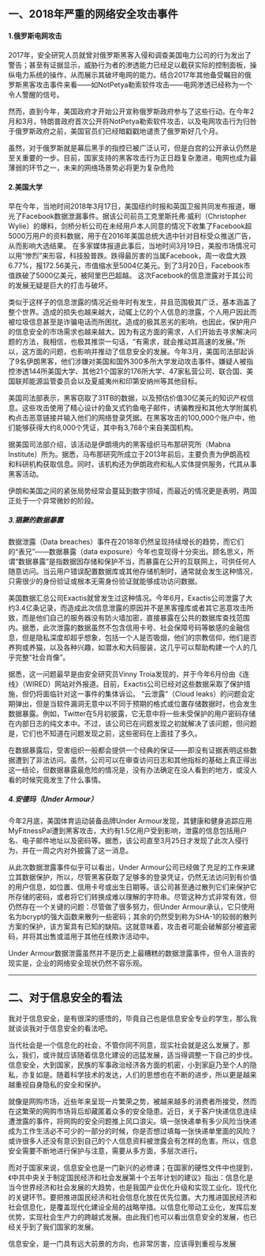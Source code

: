 ##  一、2018年严重的网络安全攻击事件
####   1.俄罗斯电网攻击
2017年，安全研究人员就曾对俄罗斯黑客入侵和调查美国电力公司的行为发出了警告；甚至有证据显示，威胁行为者的渗透能力已经足以截获实际的控制面板，操纵电力系统的操作，从而展示其破坏电网的能力。结合2017年其他备受瞩目的俄罗斯黑客攻击事件来看——如NotPetya勒索软件攻击——电网渗透已经称为一个令人警醒的信号。

然而，直到今年，美国政府才开始公开宣称俄罗斯政府参与了这些行动。在今年2月和3月，特朗普政府首次公开将NotPetya勒索软件攻击，以及电网攻击行为归咎于俄罗斯政府之前，美国官员们已经暗戳戳地谴责了俄罗斯好几个月。

虽然，对于俄罗斯就是幕后黑手的指控已被广泛认可，但是白宫的公开承认仍然是至关重要的一步。目前，国家支持的黑客攻击行为正日趋复杂激进，电网也成为最薄弱的环节之一，未来的网络场景势必将更为复杂危险
#### 2.美国大学
早在今年，当地时间2018年3月17日，美国纽约时报和英国卫报共同发布报道，曝光了Facebook数据泄漏事件。据该公司前员工克里斯托弗·威利（Christopher Wylie）的爆料，剑桥分析公司在未经用戶本人同意的情况下收集了Facebook超5000万用户的资料数据，用于在2016年美国总统大选中针对目标受众推送广告，从而影响大选结果。
在多家媒体报道此事后，当地时间3月19日，美股市场情况可以用“惨烈”来形容，科技股普跌。跌得最厉害的当属Facebook，周一收盘大跌6.77%，报172.56美元，市值缩水至5004亿美元。到了3月20日，Facebook市值跌破了5000亿美元，被阿里巴巴超越。
这次Facebook的信息泄露对于其公司的发展无疑是巨大的打击与破坏。

类似于这样子的信息泄露的情况近些年时有发生，并且范围极其广泛，基本涵盖了整个世界。造成的损失也越来越大，动辄上亿的个人信息的泄露，个人用户因此而被垃圾信息甚至是诈骗电话而所困扰。造成的极其恶劣的影响，也因此，保护用户的信息安全的市场需求也越来越大。因为有这方面的需求，人们开始去寻求解决问题的方法，我相信，也极其推崇一句话，“有需求，就会推动其高速的发展。”所以，这方面的问题，也影响并推动了信息安全的发展。今年3月，美国司法部起诉了9名伊朗黑客，他们涉嫌对美国和国外300多所大学发动攻击事件。嫌疑人被指控渗透144所美国大学、其他21个国家的176所大学、47家私营公司、联合国、美国联邦能源监管委员会以及夏威夷州和印第安纳州等其他目标。

美国司法部表示，黑客窃取了31TB的数据，以及预估价值30亿美元的知识产权信息。这些攻击使用了精心设计的鱼叉式钓鱼电子邮件，诱骗教授和其他大学附属机构点击恶意链接并输入他们的网络登录凭据。在黑客攻击的100,000个账户中，他们能够获得大约8,000个凭证，其中有3,768个来自美国机构。

据美国司法部介绍，该活动是伊朗境内的黑客组织马布那研究所（Mabna Institute）所为。据悉，马布那研究所成立于2013年前后，主要负责为伊朗高校和科研机构获取信息。同时，该机构还为伊朗政府和私人实体提供服务，代其从事黑客活动。

伊朗和美国之间的紧张局势经常会蔓延到数字领域，而最近的情况更是表明，两国正处于一个异常微妙的阶段。
##### 3.猖獗的数据暴露
数据泄露（Data breaches）事件在2018年仍然呈现持续增长的趋势，而它们的“表兄”——数据暴露（data exposure）今年也变现得十分突出。顾名思义，所谓“数据暴露”是指数据因存储和保护不当，而暴露在公开的互联网上，可供任何人随意访问。当云用户错误配置数据库或其他存储机制时，通常就会发生这种情况，只需很少的身份验证或根本无需身份验证就能够成功访问数据。

美国数据汇总公司Exactis就曾发生过这种情况。今年6月，Exactis公司泄露了大约3.4亿条记录，而造成此次信息泄露的原因并不是黑客撞库或者其它恶意攻击所致，而是他们自己的服务器没有防火墙加密，直接暴露在公共的数据库查找范围内。据悉，此次泄露的数据虽然不包含信用卡号、社会保障号码等敏感的金融信息，但是隐私深度却超乎想象，包括一个人是否吸烟，他们的宗教信仰，他们是否养狗或养猫，以及各种兴趣，如潜水和大码服装，这几乎可以帮助构建一个人的几乎完整“社会肖像”。

据悉，这一问题最早是由安全研究员Vinny Troia发现的，并于今年6月份由《连线》（WIRED）网站对外报道。目前，Exactis公司已经对这些数据采取了保护措施，但仍将面临针对这一事件的集体诉讼。
“云泄露”（Cloud leaks）的问题会定期弹出，但是当软件漏洞无意中以不同于预期的格式或位置存储数据时，也会发生数据暴露。例如，Twitter在5月初披露，它无意中将一些未受保护的用户密码存储在内部日志的纯文本中。不过，该公司已在问题发现之初就解决了该问题，但问题是，它们也不知道在问题发现之前，这些密码在上面挂了多久。

在数据暴露后，受害组织一般都会提供一个经典的保证——即没有证据表明这些数据遭到了非法访问。虽然，公司可以在审查访问日志和其他指标的基础上真正得出这一结论，但数据暴露最危险的情况是，没有办法确定在没人看到的地方，或没人看的时候究竟发生了什么事情。

##### 4.安德玛（Under Armour）
今年2月底，美国体育运动装备品牌Under Armour发现，其健康和健身追踪应用MyFitnessPal遭到黑客攻击，大约有1.5亿用户受到影响，泄露的信息包括用户名、电子邮件地址以及密码等。据悉，该公司直至3月25日才发现了此次入侵行为，并在一周之内对外披露了这一消息。

从此次数据泄露事件似乎可以看出，Under Armour公司已经做了充足的工作来建立其数据保护，所以，尽管黑客获取了足够多的登录凭证，仍然无法访问到有价值的用户信息，如位置、信用卡号或出生日期等。该公司甚至通过散列它们来保护它所存储的密码，或者将它们转换成难以理解的字符串。尽管这种方式非常有效，但仍然存在一个关键的问题：尽管做了很多努力，但Under Armour承认，它只使用名为bcrypt的强大函数来散列一些密码；其余的仍然受到称为SHA-1的较弱的散列方案的保护，该方案具有已知的缺陷。这就意味着，攻击者可能会破解部分被盗密码，并将其出售或滥用于其他在线欺诈活动中。

Under Armour数据泄露虽然并不是历史上最糟糕的数据泄露事件，但令人沮丧的现实是，企业的网络安全现状仍然不容乐观。

---

##  二、对于信息安全的看法

我对于信息安全，是有很深的感悟的，毕竟自己也是信息安全专业的学生，那么我就谈谈我对于信息安全的看法吧。

当代社会是一个信息化的社会，不管你同不同意，现实社会就是这么发展了。那么，我们，或许就应该随着信息化建设的迅猛发展，适当得调整一下自己的步伐。信息安全，大到国家，民族的军事政治经济各方面的机密，小到家庭乃至个人的隐私，亦复如是。随着科学技术的发达，人们的思想也在不断的进步，所以更是越来越重视自身隐私的安全和保护。

就像是网购市场，近些年来呈现一片繁荣之势，被越来越多的消费者所接受，然而在这繁荣的网购市场背后却藏匿着众多的安全隐患。近日，关于客户快递信息连续遭泄露的事件，将网购的安全问题推上风口浪尖。填一张快递单有多少风险当快递成为工作生活必不可少的一部分的时候，你是否想过填每一张快递单里面的风险？或许很多人还没有意识到自己的个人信息资料被泄露会有怎样的危害。所以，信息安全需要不断地进行保护与注意，需要从多方面，多层次进行。

而对于国家来说，信息安全也是一门新兴的必修课；在国家的硬性文件中也提到，《中共中央关于制定国民经济和社会发展第十个五年计划的建议》指出：信息化是当今世界经济和社会发展的大趋势，也是我国产业优化升级和实现工业化、现代化的关键环节。要把推进国民经济和社会信息化放在优先位置。大力推进国民经济和社会信息化，是覆盖现代化建设全局的战略举措。以信息化带动工业化，发挥后发优势，实现社会生产力的跨越式发展。由此我们也可以看出信息安全的发展，也已经关乎到了我们国家的发展。

信息安全，是一门具有远大前景的方向，也非常厉害，应该得到重视与发展
